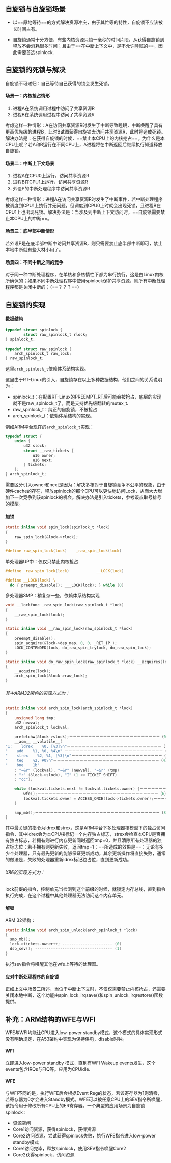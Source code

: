 ## 自旋锁与自旋锁场景

- 以==原地等待==的方式解决资源冲突，由于其忙等的特性，自旋锁不应该被长时间占有。

- 自旋锁通常十分方便，有些内核资源只锁一毫秒的时间片段，从获得自旋锁到释放不会消耗很多时间；且由于==在中断上下文中，是不允许睡眠的==，因此需要首选spinlock.


## 自旋锁的死锁与解决
自旋锁不可递归：自己等待自己获得的锁会发生死锁。

#### 场景一：内核抢占情形
1. 进程A在系统调用过程中访问了共享资源R
2. 进程B在系统调用过程中访问了共享资源R

考虑这样一种情形：A在访问共享资源R时发生了中断导致睡眠，中断唤醒了具有更高优先级的进程B，此时B试图获得自旋锁去访问共享资源R，此时将造成死锁。解决办法是：在获得自旋锁的时候，==禁止本CPU上的内核抢占==。为什么是本CPU上呢？若A和B运行在不同CPU上，A进程将在中断返回后继续执行知道释放自旋锁。

#### 场景二：中断上下文场景
1. 进程A在CPU0上运行，访问共享资源R
2. 进程B在CPU1上运行，访问共享资源R
3. 外设P的中断处理程序中访问共享资源R

考虑这样一种情形：进程A在访问共享资源R时发生了中断事件，若中断处理程序被调度到CPU1上执行并无问题，但调度到CPU0上时就会出现死锁，且进程B在CPU1上也出现死锁。解决办法是：当涉及到中断上下文访问时，==自旋锁需要禁止本CPU上的中断==。

#### 场景三：底半部中断情形
若外设P是在底半部中断中访问共享资源R，则只需要禁止底半部中断即可，禁止本地中断就有些大材小用了。

#### 场景四：不同中断之间的竞争
对于同一种中断处理程序，在单核和多核情性下都为串行执行，这是由Linux内核所确保的；如果不同中断处理程序中使用spinlock保护共享资源，则所有中断处理程序都是关闭中断的；（==？？？==）


## 自旋锁的实现
#### 数据结构
```c
typedef struct spinlock { 
        struct raw_spinlock_t rlock;  
} spinlock_t;
 
typedef struct raw_spinlock { 
    arch_spinlock_t raw_lock; 
} raw_spinlock_t;
```
这里`arch_spinlock_t`依赖体系结构实现。

这里由于RT-Linux的引入，自旋锁存在以上多种数据结构，他们之间的关系说明为：
- spinlock_t：在配置RT-Linux的PREEMPT_RT后可能会被抢占，底层的实现就不是raw_spinlock_t了，而是支持优先级翻转的mutex_t.
- raw_spinlock_t：纯正的自旋锁，不被抢占
- arch_spinlock_t：依赖体系结构的实现。

例如ARM平台现在的`arch_spinlock_t`实现：
```c
typedef struct { 
    union { 
        u32 slock; 
        struct __raw_tickets { 
            u16 owner; 
            u16 next; 
        } tickets; 
    }; 
} arch_spinlock_t;
```

需要区分引入owner和next是因为：解决多核对于自旋锁竞争不公平的现象，由于硬件cache的存在，释放spinlock的那个CPU可以更快地访问Lock，从而大大增加下一次竞争到该spinlock的机会。解决办法是引入tickets，参考饭点取号排号的模型。

#### 加锁
```c
static inline void spin_lock(spinlock_t *lock) 
{ 
    raw_spin_lock(&lock->rlock); 
}

#define raw_spin_lock(lock)    _raw_spin_lock(lock)
```

单处理器UP中：仅仅只禁止内核抢占
```c
#define _raw_spin_lock(lock)            __LOCK(lock)
 
#define __LOCK(lock) \ 
  do { preempt_disable(); ___LOCK(lock); } while (0)
```

多处理器SMP：稍复杂一些，依赖体系结构实现
```c
void __lockfunc _raw_spin_lock(raw_spinlock_t *lock) 
{ 
    __raw_spin_lock(lock); 
}
 
static inline void __raw_spin_lock(raw_spinlock_t *lock) 
{ 
    preempt_disable(); 
    spin_acquire(&lock->dep_map, 0, 0, _RET_IP_); 
    LOCK_CONTENDED(lock, do_raw_spin_trylock, do_raw_spin_lock); 
}

static inline void do_raw_spin_lock(raw_spinlock_t *lock) __acquires(lock) 
{ 
    __acquire(lock); 
    arch_spin_lock(&lock->raw_lock); 
}
```

###### 其中ARM32架构的实现方式为：
```c
static inline void arch_spin_lock(arch_spinlock_t *lock) 
{ 
    unsigned long tmp; 
    u32 newval; 
    arch_spinlock_t lockval;
 
    prefetchw(&lock->slock);－－－－－－－－－－－－－－－－－－－－－－－－（0） 
    __asm__ __volatile__( 
"1:    ldrex    %0, [%3]\n"－－－－－－－－－－－－－－－－－－－－－－－－－（1） 
"    add    %1, %0, %4\n" －－－－－－－－－－－－－－－－－－－－－－－－－－（2）
"    strex    %2, %1, [%3]\n"－－－－－－－－－－－－－－－－－－－－－－－－（3） 
"    teq    %2, #0\n"－－－－－－－－－－－－－－－－－－－－－－－－－－－－（4） 
"    bne    1b" 
    : "=&r" (lockval), "=&r" (newval), "=&r" (tmp) 
    : "r" (&lock->slock), "I" (1 << TICKET_SHIFT) 
    : "cc");
 
    while (lockval.tickets.next != lockval.tickets.owner) {－－－－－－－（5） 
        wfe();－－－－－－－－－－－－－－－－－－－－－－－－－－－－－－－－（6） 
        lockval.tickets.owner = ACCESS_ONCE(lock->tickets.owner);－－－－（7） 
    }
 
    smp_mb();－－－－－－－－－－－－－－－－－－－－－－－－－－－－－－－－－（8） 
}
```

其中最关键的指令为ldrex和strex，这是ARM平台下多处理器核模型下的独占访问指令，其中ldrex会为本CPU核标记一个内存独占标志，strex会检查本CPU是否拥有独占标志，若拥有则进行内存更新同时返回tmp=0，并且清除所有处理器的独占标志位；若不拥有则更新失败，返回tmp=1；==所造成的效果是==：无论有多少个处理器，只有最先更新的能够保证更新成功，其余更新操作将直接失败，通常的做法是，失败的处理器重新ldrex标记独占位，直到更新成功。


###### X86的实现方式为：
lock前缀的指令，控制单元当检测到这个前缀的时候，就锁定内存总线，直到指令执行完成，在这个过程中其他处理器无法访问这个内存单元。


#### 解锁
ARM 32架构：
```c
static inline void arch_spin_unlock(arch_spinlock_t *lock)
{
  smp_mb();  
  lock->tickets.owner++; ---------------------- (0)
  dsb_sev(); ---------------------------------- (1)
}
```

执行sev指令将唤醒其他在wfe上等待的处理器。

#### 应对中断处理程序的自旋锁
正如上文中场景二所述，当位于中断上下文时，不仅仅需要禁止内核抢占，还需要关闭本地中断，这个功能由spin_lock_irqsave()和spin_unlock_irqrestore()函数提供。


## 补充：ARM结构的WFE与WFI
WFE与WFI均能让CPU进入low-power standby模式，这个模式的具体实现形式没有明确规定，在A53架构中实现为保持供电，disable时钟。

#### WFI
立即进入low-power standby 模式，直到有WFI Wakeup events发生，这个events包含IRQs与FIQ等。应用为CPUidle.

#### WFE
与WFI不同的是，执行WFE后会根据Event Reg的状态，若该寄存器为1则清零，若寄存器为0才会进入Standby模式。WFE可以被任意CPU上的SEV指令所唤醒，该指令用于修改所有CPU上的ER寄存器。一个典型的应用场景为自旋锁spinlock：
- 资源空闲
- Core1访问资源，获得spinlock，获得资源
- Core2访问资源，尝试获得spinlock失败，执行WFE指令进入low-power standby模式
- Core1访问完毕，释放spinlock，使用SEV指令唤醒Core2
- Core2获得spinlock，访问资源